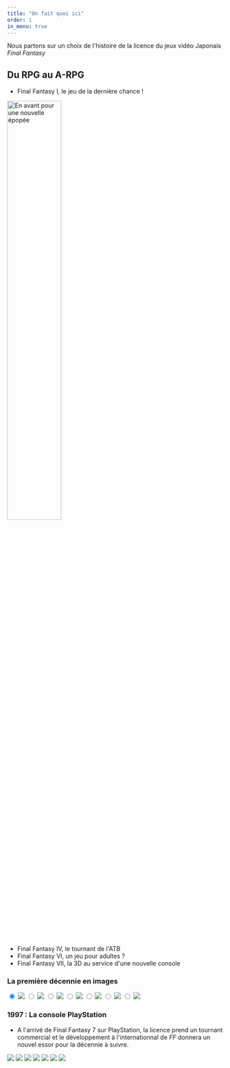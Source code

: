```yaml
---
title: "On fait quoi ici"
order: 1
in_menu: true
---
```

Nous partons sur un choix de l'histoire de la licence du jeux vidéo Japonais _Final Fantasy_ 

## Du RPG au A-RPG


- Final Fantasy I, le jeu de la dernière chance !

 <img src="images/FF1NES.jpg" width="50%" title="En avant pour une nouvelle épopée" alt="En avant pour une nouvelle épopée" data-title="font-size: 150%" > 
 
- Final Fantasy IV, le tournant de l'ATB
- Final Fantasy VI, un jeu pour adultes ?
- Final Fantasy VII, la 3D au service d'une nouvelle console 

### La première décennie en images 


<div class="slider-container">
  <div class="menu">
    <label for="slide-dot-1"></label>
    <label for="slide-dot-2"></label>
    <label for="slide-dot-3"></label>
    <label for="slide-dot-4"></label>
    <label for="slide-dot-5"></label>
    <label for="slide-dot-6"></label>
    <label for="slide-dot-7"></label>
  </div>
      
  <input class="slide-input" id="slide-dot-1" type="radio" name="slides" checked>
  <img class="slide-img" src="images/FF1Wall.jpeg">

  <input class="slide-input" id="slide-dot-2" type="radio" name="slides">
  <img class="slide-img" src="images/FF2Wall.jpg">
      
  <input class="slide-input" id="slide-dot-3" type="radio" name="slides">
  <img class="slide-img" src="images/FF3Wall.png">

  <input class="slide-input" id="slide-dot-4" type="radio" name="slides">
  <img class="slide-img" src="images/FF4Wall.jpg">

  <input class="slide-input" id="slide-dot-5" type="radio" name="slides">
  <img class="slide-img" src="images/FF5Wall.webp">

  <input class="slide-input" id="slide-dot-6" type="radio" name="slides">
  <img class="slide-img" src="images/FF6Wall.jpg">

  <input class="slide-input" id="slide-dot-7" type="radio" name="slides">
  <img class="slide-img" src="images/FF7Wall.webp">

</div> 

### 1997 : La console PlayStation

- A l'arrivé de Final Fantasy 7 sur PlayStation, la licence prend un tournant commercial et le développement à l'internationnal de _FF_ donnera un nouvel essor pour la décennie à suivre. 

<!--- <audio controls preload="auto" loop muted>
    <source src="https://www.youtube.com/watch?v=a2geXdXsiBU" type="audio/mpeg">
</audio> --->

<!--- <iframe width="560" height="315" src="https://www.youtube.com/embed/a2geXdXsiBU?si=3kSyrun3zjb39ibn" title="YouTube video player" frameborder="0" allow="accelerometer; autoplay; clipboard-write; encrypted-media; gyroscope; picture-in-picture; web-share" allowfullscreen></iframe> ---> 

<div class="Slideshow">
    <div class="Slideshow-Content">
        <img src="images/FF1Wall.jpeg" />
        <img src="images/FF2Wall.jpg" />
        <img src="images/FF3Wall.png" />
        <img src="images/FF4Wall.jpg" />
        <img src="images/FF5Wall.webp" />
        <img src="images/FF6Wall.jpg" />
        <img src="images/FF7Wall.webp" />
    </div>
</div> 